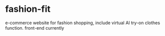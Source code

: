 # fashion-fit
e-commerce website for fashion shopping, include virtual AI try-on clothes function.
front-end currently